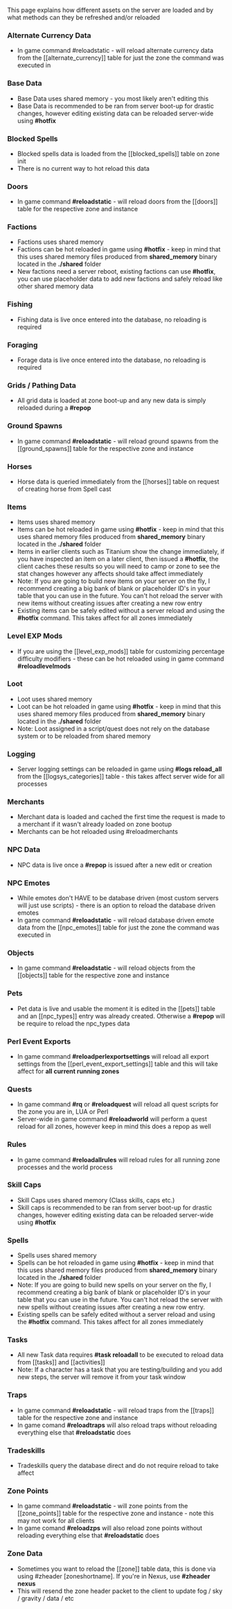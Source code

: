 
This page explains how different assets on the server are loaded and by what methods can they be refreshed and/or reloaded

### Alternate Currency Data

* In game command #reloadstatic - will reload alternate currency data from the [[alternate_currency]] table for just the zone the command was executed in

### Base Data

* Base Data uses shared memory - you most likely aren't editing this
* Base Data is recommended to be ran from server boot-up for drastic changes, however editing existing data can be reloaded server-wide using **#hotfix**

### Blocked Spells

* Blocked spells data is loaded from the [[blocked_spells]] table on zone init
* There is no current way to hot reload this data

### Doors

* In game command **#reloadstatic** - will reload doors from the [[doors]] table for the respective zone and instance

### Factions

* Factions uses shared memory
* Factions can be hot reloaded in game using **#hotfix** - keep in mind that this uses shared memory files produced from **shared_memory** binary located in the **./shared** folder
* New factions need a server reboot, existing factions can use **#hotfix**, you can use placeholder data to add new factions and safely reload like other shared memory data

### Fishing

* Fishing data is live once entered into the database, no reloading is required

### Foraging

* Forage data is live once entered into the database, no reloading is required

### Grids / Pathing Data

* All grid data is loaded at zone boot-up and any new data is simply reloaded during a **#repop**

### Ground Spawns

* In game command **#reloadstatic** - will reload ground spawns from the [[ground_spawns]] table for the respective zone and instance

### Horses

* Horse data is queried immediately from the [[horses]] table on request of creating horse from Spell cast

### Items

* Items uses shared memory
* Items can be hot reloaded in game using **#hotfix** - keep in mind that this uses shared memory files produced from **shared_memory** binary located in the **./shared** folder
* Items in earlier clients such as Titanium show the change immediately, if you have inspected an item on a later client, then issued a **#hotfix**, the client caches these results so you will need to camp or zone to see the stat changes however any affects should take affect immediately
* Note: If you are going to build new items on your server on the fly, I recommend creating a big bank of blank or placeholder ID's in your table that you can use in the future. You can't hot reload the server with new items without creating issues after creating a new row entry
* Existing items can be safely edited without a server reload and using the **#hotfix** command. This takes affect for all zones immediately

### Level EXP Mods

* If you are using the [[level_exp_mods]] table for customizing percentage difficulty modifiers - these can be hot reloaded using in game command **#reloadlevelmods**

### Loot

* Loot uses shared memory
* Loot can be hot reloaded in game using **#hotfix** - keep in mind that this uses shared memory files produced from **shared_memory** binary located in the **./shared** folder
* Note: Loot assigned in a script/quest does not rely on the database system or to be reloaded from shared memory

### Logging

* Server logging settings can be reloaded in game using **#logs reload_all** from the [[logsys_categories]] table - this takes affect server wide for all processes

### Merchants

* Merchant data is loaded and cached the first time the request is made to a merchant if it wasn't already loaded on zone bootup
* Merchants can be hot reloaded using #reloadmerchants

### NPC Data

* NPC data is live once a **#repop** is issued after a new edit or creation

### NPC Emotes

* While emotes don't HAVE to be database driven (most custom servers will just use scripts) - there is an option to reload the database driven emotes
* In game command **#reloadstatic** - will reload database driven emote data from the [[npc_emotes]] table for just the zone the command was executed in

### Objects

* In game command **#reloadstatic** - will reload objects from the [[objects]] table for the respective zone and instance

### Pets

* Pet data is live and usable the moment it is edited in the [[pets]] table and an [[npc_types]] entry was already created. Otherwise a **#repop** will be require to reload the npc_types data

### Perl Event Exports

* In game command **#reloadperlexportsettings** will reload all export settings from the [[perl_event_export_settings]] table and this will take affect for **all current running zones**

### Quests 

* In game command **#rq** or **#reloadquest** will reload all quest scripts for the zone you are in, LUA or Perl
* Server-wide in game command **#reloadworld** will perform a quest reload for all zones, however keep in mind this does a repop as well

### Rules

* In game command **#reloadallrules** will reload rules for all running zone processes and the world process

### Skill Caps

* Skill Caps uses shared memory (Class skills, caps etc.)
* Skill caps is recommended to be ran from server boot-up for drastic changes, however editing existing data can be reloaded server-wide using **#hotfix**

### Spells

* Spells uses shared memory
* Spells can be hot reloaded in game using **#hotfix** - keep in mind that this uses shared memory files produced from **shared_memory** binary located in the **./shared** folder
* Note: If you are going to build new spells on your server on the fly, I recommend creating a big bank of blank or placeholder ID's in your table that you can use in the future. You can't hot reload the server with new spells without creating issues after creating a new row entry. 
* Existing spells can be safely edited without a server reload and using the **#hotfix** command. This takes affect for all zones immediately

### Tasks

* All new Task data requires **#task reloadall** to be executed to reload data from [[tasks]] and [[activities]]
* Note: If a character has a task that you are testing/building and you add new steps, the server will remove it from your task window

### Traps

* In game command **#reloadstatic** - will reload traps from the [[traps]] table for the respective zone and instance
* In game comand **#reloadtraps** will also reload traps without reloading everything else that **#reloadstatic** does

### Tradeskills

* Tradeskills query the database direct and do not require reload to take affect

### Zone Points

* In game command **#reloadstatic** - will zone points from the [[zone_points]] table for the respective zone and instance - note this may not work for all clients
* In game comand **#reloadzps** will also reload zone points without reloading everything else that **#reloadstatic** does

### Zone Data

* Sometimes you want to reload the [[zone]] table data, this is done via using #zheader [zoneshortname]. If you're in Nexus, use **#zheader nexus**
* This will resend the zone header packet to the client to update fog / sky / gravity / data / etc
